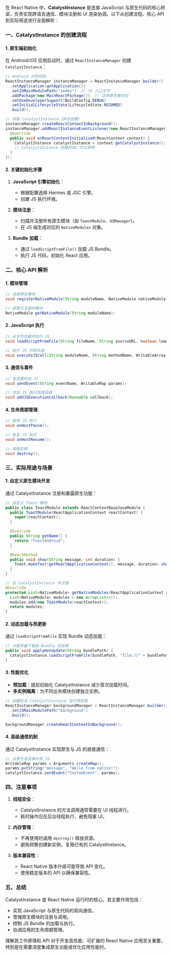在 React Native 中，**CatalystInstance** 是连接 JavaScript 与原生代码的核心桥梁，负责实现跨语言通信、模块注册和 UI 渲染协调。以下从创建流程、核心 API 到实际用途进行全面解析：


### **一、CatalystInstance 的创建流程**

#### **1. 原生端初始化**
在 Android/iOS 应用启动时，通过 `ReactInstanceManager` 创建 `CatalystInstance`：

```java
// Android 示例代码
ReactInstanceManager instanceManager = ReactInstanceManager.builder()
  .setApplication(getApplication())
  .setJSMainModulePath("index")  // JS 入口文件
  .addPackage(new MainReactPackage())  // 注册原生模块包
  .setUseDeveloperSupport(BuildConfig.DEBUG)
  .setInitialLifecycleState(LifecycleState.RESUMED)
  .build();

// 获取 CatalystInstance（异步创建）
instanceManager.createReactContextInBackground();
instanceManager.addReactInstanceEventListener(new ReactInstanceManager.ReactInstanceEventListener() {
  @Override
  public void onReactContextInitialized(ReactContext context) {
    CatalystInstance catalystInstance = context.getCatalystInstance();
    // CatalystInstance 创建完成，可以使用
  }
});
```

#### **2. 关键初始化步骤**
1. **JavaScript 引擎初始化**：
   - 根据配置选择 Hermes 或 JSC 引擎。
   - 创建 JS 执行环境。

2. **模块注册**：
   - 扫描并注册所有原生模块（如 `ToastModule`、`UIManager`）。
   - 在 JS 端生成对应的 `NativeModules` 对象。

3. **Bundle 加载**：
   - 通过 `loadScriptFromFile()` 加载 JS Bundle。
   - 执行 JS 代码，初始化 React 应用。


### **二、核心 API 解析**

#### **1. 模块管理**
```java
// 注册原生模块
void registerNativeModule(String moduleName, NativeModule nativeModule);

// 获取已注册的模块
NativeModule getNativeModule(String moduleName);
```

#### **2. JavaScript 执行**
```java
// 从文件加载并执行 JS
void loadScriptFromFile(String fileName, String sourceURL, boolean loadSynchronously);

// 执行 JS 代码片段
void executeJSCall(String moduleName, String methodName, WritableArray args);
```

#### **3. 通信与事件**
```java
// 发送事件到 JS
void sendEvent(String eventName, WritableMap params);

// 添加 JS 执行完成回调
void addJSExecutionCallback(Runnable callback);
```

#### **4. 生命周期管理**
```java
// 暂停 JS 执行
void onHostPause();

// 恢复 JS 执行
void onHostResume();

// 销毁实例
void destroy();
```


### **三、实际用途与场景**

#### **1. 自定义原生模块开发**
通过 CatalystInstance 注册和暴露原生功能：
```java
// 自定义 Toast 模块
public class ToastModule extends ReactContextBaseJavaModule {
  public ToastModule(ReactApplicationContext reactContext) {
    super(reactContext);
  }

  @Override
  public String getName() {
    return "ToastAndroid";
  }

  @ReactMethod
  public void show(String message, int duration) {
    Toast.makeText(getReactApplicationContext(), message, duration).show();
  }
}

// 在 CatalystInstance 中注册
@Override
protected List<NativeModule> getNativeModules(ReactApplicationContext reactContext) {
  List<NativeModule> modules = new ArrayList<>();
  modules.add(new ToastModule(reactContext));
  return modules;
}
```

#### **2. 动态加载与热更新**
通过 `loadScriptFromFile` 实现 Bundle 动态加载：
```java
// 从服务器下载新 Bundle 后加载
public void applyHotUpdate(String bundlePath) {
  catalystInstance.loadScriptFromFile(bundlePath, "file://" + bundlePath, false);
}
```

#### **3. 性能优化**
- **预加载**：提前初始化 CatalystInstance 减少首次加载时间。
- **多实例隔离**：为不同业务模块创建独立实例。

```java
// 创建后台 CatalystInstance 用于预加载
ReactInstanceManager backgroundManager = ReactInstanceManager.builder()
  .setJSMainModulePath("background")
  .build();

backgroundManager.createReactContextInBackground();
```

#### **4. 高级通信机制**
通过 CatalystInstance 实现原生与 JS 的直接通信：
```java
// 从原生发送事件到 JS
WritableMap params = Arguments.createMap();
params.putString("message", "Hello from native!");
catalystInstance.sendEvent("CustomEvent", params);
```


### **四、注意事项**

1. **线程安全**：
   - CatalystInstance 的方法调用通常需要在 UI 线程进行。
   - 耗时操作应在后台线程执行，避免阻塞 UI。

2. **内存管理**：
   - 不再使用时调用 `destroy()` 释放资源。
   - 避免频繁创建新实例，复用已有的 CatalystInstance。

3. **版本兼容性**：
   - React Native 版本升级可能导致 API 变化。
   - 使用稳定版本的 API 以确保兼容性。


### **五、总结**

CatalystInstance 是 React Native 运行时的核心，其主要作用包括：
- 实现 JavaScript 与原生代码的双向通信。
- 管理原生模块的注册与调用。
- 控制 JS Bundle 的加载与执行。
- 协调应用的生命周期管理。

理解其工作原理和 API 对于开发高性能、可扩展的 React Native 应用至关重要，特别是在需要深度集成原生功能或优化应用性能时。